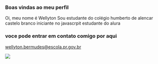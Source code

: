### Boas vindas ao meu perfil
 
 Oi, meu nome é Wellyton
Sou estudante do colégio humberto de alencar castelo branco
iniciante no javascrpit
estudante do alura

### voce pode entrar em contato comigo por aqui
wellyton.bermudes@escola.pr.gov.br

![](https://media1.tenor.com/m/kOAJnYo9NcQAAAAC/gif.gif)
